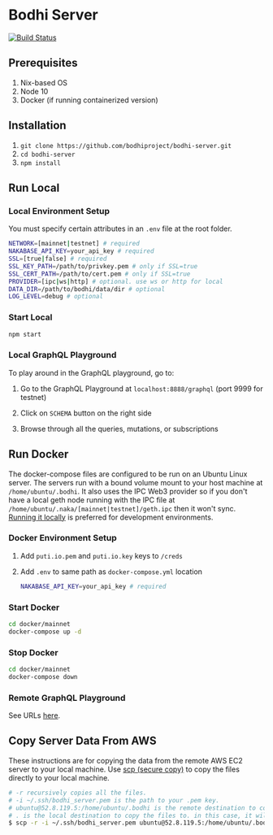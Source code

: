 # Bodhi Server

[![Build Status](https://travis-ci.org/bodhiproject/bodhi-server.svg?branch=master)](https://travis-ci.org/bodhiproject/bodhi-server)

## Prerequisites

1. Nix-based OS
2. Node 10
3. Docker (if running containerized version)

## Installation

1. `git clone https://github.com/bodhiproject/bodhi-server.git`
2. `cd bodhi-server`
3. `npm install`

## Run Local

### Local Environment Setup

You must specify certain attributes in an `.env` file at the root folder.

```bash
NETWORK=[mainnet|testnet] # required
NAKABASE_API_KEY=your_api_key # required
SSL=[true|false] # required
SSL_KEY_PATH=/path/to/privkey.pem # only if SSL=true
SSL_CERT_PATH=/path/to/cert.pem # only if SSL=true
PROVIDER=[ipc|ws|http] # optional. use ws or http for local
DATA_DIR=/path/to/bodhi/data/dir # optional
LOG_LEVEL=debug # optional
```

### Start Local

```bash
npm start
```

### Local GraphQL Playground

To play around in the GraphQL playground, go to:

1. Go to the GraphQL Playground at `localhost:8888/graphql` (port 9999 for testnet)

2. Click on `SCHEMA` button on the right side

3. Browse through all the queries, mutations, or subscriptions

## Run Docker

The docker-compose files are configured to be run on an Ubuntu Linux server. The servers run with a bound volume mount to your host machine at `/home/ubuntu/.bodhi`. It also uses the IPC Web3 provider so if you don't have a local geth node running with the IPC file at `/home/ubuntu/.naka/[mainnet|testnet]/geth.ipc` then it won't sync. [Running it locally](#run-locally) is preferred for development environments.

### Docker Environment Setup

1. Add `puti.io.pem` and `puti.io.key` keys to `/creds`
2. Add `.env` to same path as `docker-compose.yml` location

    ```bash
    NAKABASE_API_KEY=your_api_key # required
    ```

### Start Docker

```bash
cd docker/mainnet
docker-compose up -d
```

### Stop Docker

```bash
cd docker/mainnet
docker-compose down
```

### Remote GraphQL Playground

See URLs [here](https://docs.nakachain.org/docs/bodhi-metadata/#graphql).

## Copy Server Data From AWS

These instructions are for copying the data from the remote AWS EC2 server to your local machine. Use [scp (secure copy)](https://haydenjames.io/linux-securely-copy-files-using-scp/) to copy the files directly to your local machine.

```bash
# -r recursively copies all the files.
# -i ~/.ssh/bodhi_server.pem is the path to your .pem key.
# ubuntu@52.8.119.5:/home/ubuntu/.bodhi is the remote destination to copy the files from.
# . is the local destination to copy the files to. in this case, it will copy it to your current dir.
$ scp -r -i ~/.ssh/bodhi_server.pem ubuntu@52.8.119.5:/home/ubuntu/.bodhi .
```
